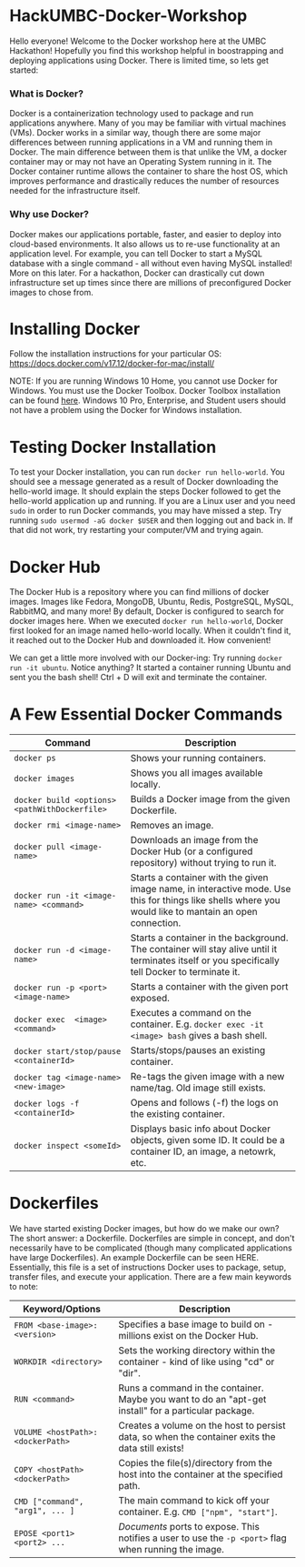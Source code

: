 # HackUMBC-Docker-Workshop

Hello everyone! Welcome to the Docker workshop here at the UMBC Hackathon! Hopefully you find this workshop helpful in boostrapping and deploying applications using Docker. There is limited time, so lets get started:

### What is Docker?
Docker is a containerization technology used to package and run applications anywhere. Many of you may be familiar with virtual machines (VMs). Docker works in a similar way, though there are some major differences between running applications in a VM and running them in Docker. The main difference between them is that unlike the VM, a docker container may or may not have an Operating System running in it. The Docker container runtime allows the container to share the host OS, which improves performance and drastically reduces the number of resources needed for the infrastructure itself.

### Why use Docker?
Docker makes our applications portable, faster, and easier to deploy into cloud-based environments. It also allows us to re-use functionality at an application level. For example, you can tell Docker to start a MySQL database with a single command - all without even having MySQL installed! More on this later. For a hackathon, Docker can drastically cut down infrastructure set up times since there are millions of preconfigured Docker images to chose from. 

# Installing Docker
Follow the installation instructions for your particular OS: https://docs.docker.com/v17.12/docker-for-mac/install/

NOTE: If you are running Windows 10 Home, you cannot use Docker for Windows. You must use the Docker Toolbox. Docker Toolbox installation can be found [here](https://docs.docker.com/v17.12/toolbox/toolbox_install_windows/). Windows 10 Pro, Enterprise, and Student users should not have a problem using the Docker for Windows installation.

# Testing Docker Installation
To test your Docker installation, you can run `docker run hello-world`. You should see a message generated as a result of Docker downloading the hello-world image. It should explain the steps Docker followed to get the hello-world application up and running. If you are a Linux user and you need `sudo` in order to run Docker commands, you may have missed a step. Try running `sudo usermod -aG docker $USER` and then logging out and back in. If that did not work, try restarting your computer/VM and trying again. 

# Docker Hub
The Docker Hub is a repository where you can find millions of docker images. Images like Fedora, MongoDB, Ubuntu, Redis, PostgreSQL, MySQL, RabbitMQ, and many more! By default, Docker is configured to search for docker images here. When we executed `docker run hello-world`, Docker first looked for an image named hello-world locally. When it couldn't find it, it reached out to the Docker Hub and downloaded it. How convenient!

We can get a little more involved with our Docker-ing: Try running `docker run -it ubuntu`. Notice anything? It started a container running Ubuntu and sent you the bash shell! Ctrl + D will exit and terminate the container. 

# A Few Essential Docker Commands

| Command | Description |
| ------- | ----------- |
| `docker ps` | Shows your running containers. |
| `docker images` | Shows you all images available locally. |
| `docker build <options> <pathWithDockerfile>` | Builds a Docker image from the given Dockerfile. |
| `docker rmi <image-name>` | Removes an image. |
| `docker pull <image-name>` | Downloads an image from the Docker Hub (or a configured repository) without trying to run it. |
| `docker run -it <image-name> <command>` | Starts a container with the given image name, in interactive mode. Use this for things like shells where you would like to mantain an open connection. |
| `docker run -d <image-name>` | Starts a container in the background. The container will stay alive until it terminates itself or you specifically tell Docker to terminate it. |
| `docker run -p <port> <image-name>` | Starts a container with the given port exposed. |
| `docker exec  <image> <command>` | Executes a command on the container. E.g. `docker exec -it <image> bash` gives a bash shell. |
| `docker start/stop/pause <containerId>` | Starts/stops/pauses an existing container. |
| `docker tag <image-name> <new-image>` | Re-tags the given image with a new name/tag. Old image still exists. |
| `docker logs -f <containerId>` | Opens and follows (-f) the logs on the existing container. |
| `docker inspect <someId>` | Displays basic info about Docker objects, given some ID. It could be a container ID, an image, a netowrk, etc.  |

# Dockerfiles
We have started existing Docker images, but how do we make our own? The short answer: a Dockerfile. Dockerfiles are simple in concept, and don't necessarily have to be complicated (though many complicated applications have large Dockerfiles). An example Dockerfile can be seen HERE. Essentially, this file is a set of instructions Docker uses to package, setup, transfer files, and execute your application. There are a few main keywords to note:

| Keyword/Options        | Description |
| ---------------------- | ----------- |
| `FROM <base-image>:<version>` | Specifies a base image to build on - millions exist on the Docker Hub. |
| `WORKDIR <directory>` | Sets the working directory within the container - kind of like using "cd" or "dir". |
| `RUN <command>` | Runs a command in the container. Maybe you want to do an "apt-get install" for a particular package. |
| `VOLUME <hostPath>:<dockerPath>` | Creates a volume on the host to persist data, so when the container exits the data still exists! |
| `COPY <hostPath> <dockerPath>` | Copies the file(s)/directory from the host into the container at the specified path. |
| `CMD ["command", "arg1", ... ]` | The main command to kick off your container. E.g. `CMD ["npm", "start"]`. |
| `EPOSE <port1> <port2> ...` | *Documents* ports to expose. This notifies a user to use the `-p <port>` flag when running the image. |

